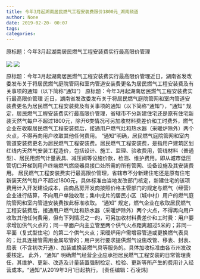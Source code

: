 ```yaml
---
title: 今年3月起湖南居民燃气工程安装费限价1800元_湖南频道
author: None
date: 2019-02-20- 00:07
tags: 
categories: 
---
```

原标题：今年3月起湖南居民燃气工程安装费实行最高限价管理
<!-- more -->
                
<img align="center" border="0" src="http://p3.ifengimg.com/a/2019_08/5008bf9400d0ece_size39_w400_h289.jpg" />
                
<img align="center" border="0" src="http://p2.ifengimg.com/a/2016/0810/204c433878d5cf9size1_w16_h16.png" />
            
原标题：今年3月起湖南居民燃气工程安装费实行最高限价管理近日，湖南省发改委发布关于将居民燃气庭院管网和室内管道安装费更名为居民燃气工程安装费及有关事项的通知（以下简称“通知”）
原标题：今年3月起湖南居民燃气工程安装费实行最高限价管理
近日，湖南省发改委发布关于将居民燃气庭院管网和室内管道安装费更名为居民燃气工程安装费及有关事项的通知（以下简称“通知”），“通知” 规定，居民燃气工程安装费实行最高限价管理，省辖市不分新建住宅还是原有住宅新装天然气每户不超过1800元，除开6类情况可另加收材料费差价和工时费外，燃气企业在收取居民燃气工程安装费后，接通用户燃气灶和热水器（采暖炉除外）两个火点，不得再向用户收取其他任何费用。
“通知”明确，居民燃气庭院管网和室内管道安装费更名为居民燃气工程安装费。居民燃气工程安装费，是指用户建筑区划红线内天然气安装工程造价，包括设计、施工、监理、验收费用，管线材料（普通型）、居民用燃气计量表具、减压阀等设施价款，检测、维护费用。即从城市低压管切口开梯到用户终端燃气燃烧器具接口处所需的所有管网、设备设施及其安装费用。
居民燃气工程安装费实行最高限价管理，省辖市不分新建住宅还是原有住宅新装天然气每户不超过1800元，具体标准由当地发改部门核定，新建住宅的该项费用计入开发建设成本，由商品房开发商按照价格主管部门的规定与燃气（经营）企业进行结算，不向用户单独收取；集中成片的居民小区（城中村）用户的燃气庭院管网和室内管道安装费按此标准收取。
“通知” 规定，燃气企业在收取居民燃气工程安装费后，接通用户燃气灶和热水器（采暖炉除外）两个火点，不得再向用户收取其他任何费用，但有下列情况之一的，可另加收材料费差价和工时费：用户要求增加供气火点的；同一平面户内主立管至两个供气火点距离超过5米的；非同一平面（复式型住宅）的第二个供气火点；采暖炉用户需增容管道或更换燃气表具的；灶具连接管需用金属软管的；用户另行要求提供燃气设施改管、移表、封表、启表（不含初次开通）、加装或换装燃气具等服务的。具体加收标准由各市州发改委核定。
此外，“通知” 明确燃气经营企业应承担居民燃气工程安装的日常管理责任，其维护、更新、改造及计量装置强制检定、检验、更新等所产生的费用计入经营成本。“通知”从2019年3月1日起执行。
[责任编辑：石凌炜]
            
